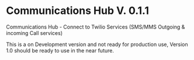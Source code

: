 # Communications Hub V. 0.1.1

Communications Hub - Connect to Twilio Services (SMS/MMS Outgoing & incoming Call services)

This is a on Development version and not ready for production use, Version 1.0 should be ready to use in the near future.

[comment]: <> (This is a comment, it will not be included)
